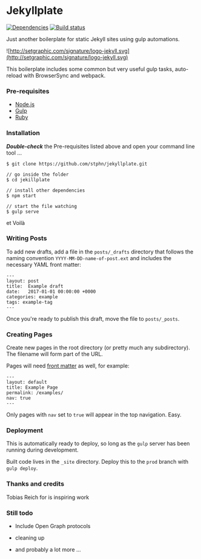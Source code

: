 # Jekyllplate
[![Dependencies](https://david-dm.org/stphn/Jekyllplate.svg)](https://david-dm.org/stphn/Jekyllplate#info=dependencies) [![Build status](https://ci.appveyor.com/api/projects/status/h12tdfowqiwl7mrf?svg=true)](https://ci.appveyor.com/project/stphn/jekyllplate)

Just another boilerplate for static Jekyll sites using gulp automations.

![http://setgraphic.com/signature/logo-jekyll.svg](http://setgraphic.com/signature/logo-jekyll.svg)

This boilerplate includes some common but very useful gulp tasks, auto-reload with BrowserSync and webpack.

### Pre-requisites
- [Node.js](http://nodejs.org/)
- [Gulp](http://gulpjs.com/)
- [Ruby](https://www.ruby-lang.org)

### Installation
***Double-check*** the Pre-requisites listed above and open your command line tool ...

```
$ git clone https://github.com/stphn/jekyllplate.git

// go inside the folder
$ cd jekillplate

// install other dependencies
$ npm start

// start the file watching	
$ gulp serve	
```
 et Voilà

### Writing Posts
To add new drafts, add a file in the `posts/_drafts` directory that follows the naming convention `YYYY-MM-DD-name-of-post.ext` and includes the necessary YAML front matter:

    ---
    layout: post
    title:  Example draft
    date:   2017-01-01 00:00:00 +0000
    categories: example
    tags: example-tag
    ---

Once you're ready to publish this draft, move the file to `posts/_posts`.

### Creating Pages
Create new pages in the root directory (or pretty much any subdirectory). The filename will form part of the URL.

Pages will need [front matter](https://jekyllrb.com/docs/frontmatter/) as well, for example:

    ---
    layout: default
    title: Example Page
    permalink: /examples/
    nav: true
    ---

Only pages with `nav` set to `true` will appear in the top navigation. Easy.

### Deployment
This is automatically ready to deploy, so long as the `gulp` server has been running during development.

Built code lives in the `_site` directory. Deploy this to the `prod` branch with `gulp deploy`.

### Thanks and credits

Tobias Reich for is inspiring work


### Still todo

*  Include Open Graph protocols

*  cleaning up

*  and probably a lot more ...
